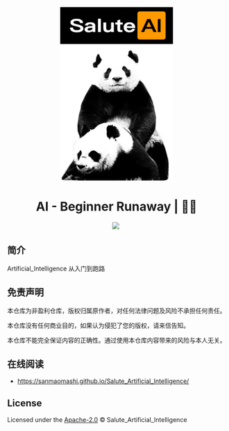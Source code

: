 <div align="center">
  <a href="https://github.com/sanmaomashi/Salute_Artificial_Intelligence">
    <img src="https://raw.githubusercontent.com/sanmaomashi/Salute_Artificial_Intelligence/main/img/1.jpg" height="400">
  </a>
  <h1>AI - Beginner Runaway | 🚴‍♂️</h1>
  <img src="https://img.shields.io/github/repo-size/sanmaomashi/Salute_Artificial_Intelligence.svg?label=Repo%20size&style=flat-square" height="20">
  <img src="https://img.shields.io/badge/License-Apache%202.0-purple" data-origin="https://img.shields.io/badge/License-Apache%202.0-blue" alt="">
</div>



## 简介

Artificial_Intelligence 从入门到跑路



## 免责声明

本仓库为非盈利仓库，版权归属原作者，对任何法律问题及风险不承担任何责任。

本仓库没有任何商业目的，如果认为侵犯了您的版权，请来信告知。

本仓库不能完全保证内容的正确性。通过使用本仓库内容带来的风险与本人无关。



## 在线阅读

- https://sanmaomashi.github.io/Salute_Artificial_Intelligence/



## License

Licensed under the [Apache-2.0](http://choosealicense.com/licenses/apache/) © Salute_Artificial_Intelligence


